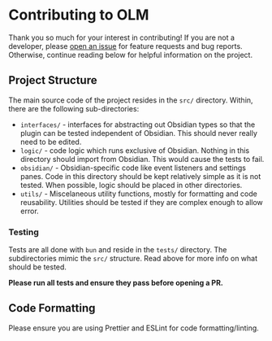 # Contributing to OLM

Thank you so much for your interest in contributing! If you are not a developer, please [open an issue](https://github.com/franciskafieh/obsidian-list-modified/issues/new/choose) for feature requests and bug reports. Otherwise, continue reading below for helpful information on the project.

## Project Structure

The main source code of the project resides in the `src/` directory. Within, there are the following sub-directories:

-   `interfaces/` - interfaces for abstracting out Obsidian types so that the plugin can be tested independent of Obsidian. This should never really need to be edited.
-   `logic/` - code logic which runs exclusive of Obsidian. Nothing in this directory should import from Obsidian. This would cause the tests to fail.
-   `obsidian/` - Obsidian-specific code like event listeners and settings panes. Code in this directory should be kept relatively simple as it is not tested. When possible, logic should be placed in other directories.
-   `utils/` - Miscelaneous utility functions, mostly for formatting and code reusability. Utilities should be tested if they are complex enough to allow error.

### Testing

Tests are all done with `bun` and reside in the `tests/` directory. The subdirectories mimic the `src/` structure. Read above for more info on what should be tested.

**Please run all tests and ensure they pass before opening a PR.**

## Code Formatting

Please ensure you are using Prettier and ESLint for code formatting/linting.

